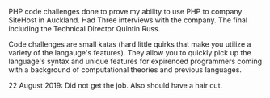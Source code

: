 PHP code challenges done to prove my ability to use PHP to company SiteHost in Auckland. Had Three interviews with the company. The final including the Technical Director Quintin Russ.

Code challenges are small katas (hard little quirks that make you utilize a variety of the langauge's features). They allow you to quickly pick up the language's syntax and unique features for expirenced programmers coming with a background of computational theories and previous languages.

22 August 2019: Did not get the job. Also should have a hair cut.
